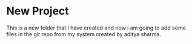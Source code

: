 # New Project
This is a new folder that i have created and now i am going to add some files in the git repo from my system
created by aditya sharma.